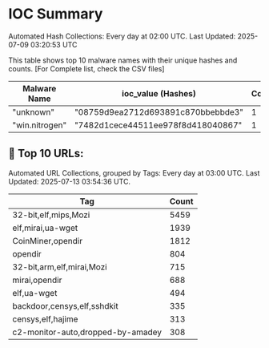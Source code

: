 # IOC Summary

Automated Hash Collections: Every day at 02:00 UTC. Last Updated: 2025-07-09 03:20:53 UTC

This table shows top 10 malware names with their unique hashes and counts. [For Complete list, check the CSV files]

| Malware Name | ioc_value (Hashes) | Count |
|--------------|--------------------|-------|
|  "unknown" |  "08759d9ea2712d693891c870bbebbde3" | 1 |
|  "win.nitrogen" |  "7482d1cece44511ee978f8d418040867" | 1 |









<!-- url_summary_start -->
## 🔗 Top 10 URLs:

Automated URL Collections, grouped by Tags: Every day at 03:00 UTC. Last Updated: 2025-07-13 03:54:36 UTC.

| Tag | Count |
|-----|-------|
| 32-bit,elf,mips,Mozi | 5459 |
| elf,mirai,ua-wget | 1939 |
| CoinMiner,opendir | 1812 |
| opendir | 804 |
| 32-bit,arm,elf,mirai,Mozi | 715 |
| mirai,opendir | 688 |
| elf,ua-wget | 494 |
| backdoor,censys,elf,sshdkit | 335 |
| censys,elf,hajime | 313 |
| c2-monitor-auto,dropped-by-amadey | 308 |
<!-- url_summary_end -->




